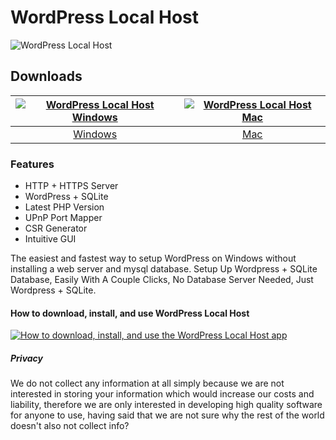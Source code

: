 # WordPress Local Host
![WordPress Local Host](https://github.com/wordpresslocalhost/wpserver/blob/main/images/wordpresslocalhost.jpeg?raw=true)
## Downloads
[![WordPress Local Host Windows](https://github.com/wordpresslocalhost/wpserver/blob/main/images/windows.png?raw=true)](https://www.googleapis.com/drive/v3/files/11xZZNgs6BKTPQxS5Bm8_jmwNlQOcgpOW?alt=media&key=AIzaSyBljJ0htOM682yhMPu3A5TfQxdrRkqX_to)  |  [![WordPress Local Host Mac](https://github.com/wordpresslocalhost/wpserver/blob/main/images/mac.png?raw=true)](https://www.googleapis.com/drive/v3/files/11x9gy_iBwf2ssZdZ03iAQkqP3ICyfwGQ?alt=media&key=AIzaSyBljJ0htOM682yhMPu3A5TfQxdrRkqX_to)
:-------------------------:|:-------------------------:
[Windows](https://www.googleapis.com/drive/v3/files/11xZZNgs6BKTPQxS5Bm8_jmwNlQOcgpOW?alt=media&key=AIzaSyBljJ0htOM682yhMPu3A5TfQxdrRkqX_to)             |  [Mac](https://www.googleapis.com/drive/v3/files/11x9gy_iBwf2ssZdZ03iAQkqP3ICyfwGQ?alt=media&key=AIzaSyBljJ0htOM682yhMPu3A5TfQxdrRkqX_to)
### Features
- HTTP + HTTPS Server
- WordPress + SQLite
- Latest PHP Version
- UPnP Port Mapper
- CSR Generator
- Intuitive GUI

The easiest and fastest way to setup WordPress on Windows without installing a web server and mysql database. Setup Up Wordpress + SQLite Database, Easily With A Couple Clicks, No Database Server Needed, Just Wordpress + SQLite.
#### How to download, install, and use WordPress Local Host
[![How to download, install, and use the WordPress Local Host app](https://img.youtube.com/vi/xkxNse2xb8g/0.jpg)](https://www.youtube.com/watch?v=xkxNse2xb8g)
##### Privacy
We do not collect any information at all simply because we are not interested in storing your information which would increase our costs and liability, therefore we are only interested in developing high quality software for anyone to use, having said that we are not sure why the rest of the world doesn't also not collect info?